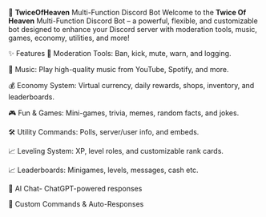 🌟 **TwiceOfHeaven** Multi-Function Discord Bot
Welcome to the **Twice Of Heaven** Multi-Function Discord Bot – a powerful, flexible, and customizable bot designed to enhance your Discord server with moderation tools, music, games, economy, utilities, and more!

✨ Features
🔧 Moderation Tools: Ban, kick, mute, warn, and logging.

🎵 Music: Play high-quality music from YouTube, Spotify, and more.

💰 Economy System: Virtual currency, daily rewards, shops, inventory, and leaderboards.

🎮 Fun & Games: Mini-games, trivia, memes, random facts, and jokes.

🛠️ Utility Commands: Polls, server/user info, and embeds.

📈 Leveling System: XP, level roles, and customizable rank cards.

📈 Leaderboards: Minigames, levels, messages, cash etc.

🧠 AI Chat- ChatGPT-powered responses

🔗 Custom Commands & Auto-Responses

